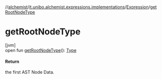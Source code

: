 //[alchemist](../../../index.md)/[it.unibo.alchemist.expressions.implementations](../index.md)/[Expression](index.md)/[getRootNodeType](get-root-node-type.md)

# getRootNodeType

[jvm]\
open fun [getRootNodeType](get-root-node-type.md)(): [Type](../-type/index.md)

#### Return

the first AST Node Data.
